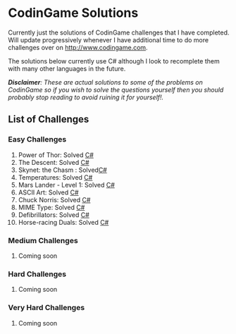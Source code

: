 CodinGame Solutions
===

Currently just the solutions of CodinGame challenges that I have completed. Will update progressively whenever I have additional time to do more challenges over on http://www.codingame.com.

The solutions below currently use C# although I look to recomplete them with many other languages in the future.

_**Disclaimer**: These are actual solutions to some of the problems on CodinGame so if you wish to solve the questions yourself then you should probably stop reading to avoid ruining it for yourself!._

## List of Challenges

### Easy Challenges
1. Power of Thor: Solved [C#](https://github.com/hbthegreat/CodinGame-Solutions/Easy/Power_of_Thor.cs)
1. The Descent: Solved [C#](https://github.com/hbthegreat/CodinGame-Solutions/Easy/The_Descent.cs)
1. Skynet: the Chasm : Solved[C#](https://github.com/hbthegreat/CodinGame-Solutions/Easy/Skynet:_The_Chasm.cs)
1. Temperatures: Solved [C#](https://github.com/hbthegreat/CodinGame-Solutions/Easy/Temperatures.cs)
1. Mars Lander - Level 1: Solved [C#](https://github.com/hbthegreat/CodinGame-Solutions/Easy/Mars_Lander_Level_1.cs)
1. ASCII Art: Solved [C#](https://github.com/hbthegreat/CodinGame-Solutions/Easy/ASCII_Art.cs)
1. Chuck Norris: Solved [C#](https://github.com/hbthegreat/CodinGame-Solutions/Easy/Chuck_Norris.cs)
1. MIME Type: Solved [C#](https://github.com/hbthegreat/CodinGame-Solutions/Easy/MIME_Type.cs)
1. Defibrillators: Solved [C#](https://github.com/hbthegreat/CodinGame-Solutions/Easy/Defibrillators.cs)
1. Horse-racing Duals: Solved [C#](https://github.com/hbthegreat/CodinGame-Solutions/Easy/Horse-racing_Duals.cs)

### Medium Challenges
1. Coming soon

### Hard Challenges
1. Coming soon

### Very Hard Challenges
1. Coming soon
